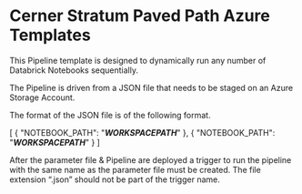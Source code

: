 # Cerner Stratum Paved Path Azure Templates

This Pipeline template is designed to dynamically run any number of Databrick Notebooks sequentially.

The Pipeline is driven from a JSON file that needs to be staged on an Azure Storage Account. 

The format of the JSON file is of the following format. 

[
    {
        "NOTEBOOK_PATH": "**_WORKSPACEPATH_**"
    },
    {
        "NOTEBOOK_PATH": "**_WORKSPACEPATH_**"
    }
]

After the parameter file & Pipeline are deployed a trigger to run the pipeline with the same name as the parameter file must be created. The file extension “.json” should not be part of the trigger name. 